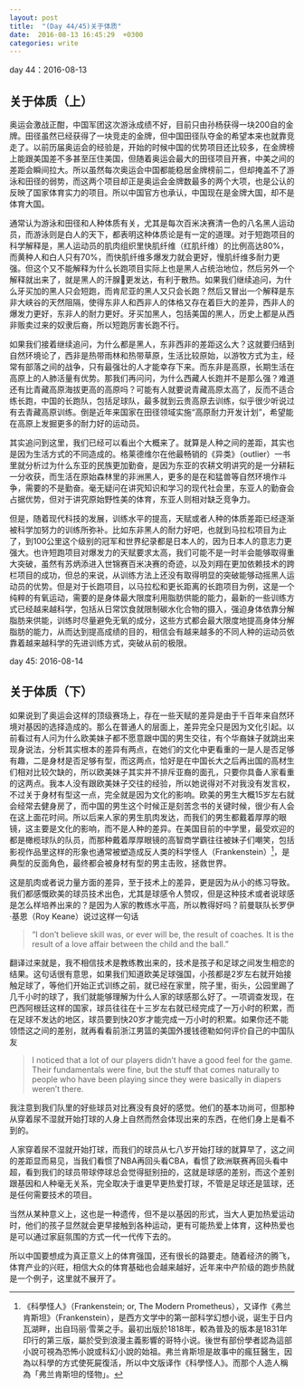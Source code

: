 ```yaml
---
layout: post
title:  "(Day 44/45)关于体质"
date:  2016-08-13 16:45:29  +0300
categories: write
---
```


day 44：2016-08-13

关于体质（上）
-

奥运会激战正酣，中国军团这次游泳成绩不好，目前只由孙杨获得一块200自的金牌。田径虽然已经获得了一块竞走的金牌，但中国田径队夺金的希望本来也就靠竞走了。以前历届奥运会的经验是，开始的时候中国的优势项目还比较多，在金牌榜上能跟美国差不多甚至压住美国，但随着奥运会最大的田径项目开赛，中美之间的差距会瞬间拉大。所以虽然每次奥运会中国都能稳居金牌榜前二，但却掩盖不了游泳和田径的弱势，而这两个项目却正是奥运会金牌数最多的两个大项，也是公认的反映了国家体育实力的项目。所以中国官方也承认，中国现在是金牌大国，却不是体育大国。

通常认为游泳和田径和人种体质有关，尤其是每次百米决赛清一色的八名黑人运动员，而游泳则是白人的天下，都表明这种体质论是有一定的道理。对于短跑项目的科学解释是，黑人运动员的肌肉组织里快肌纤维（红肌纤维）的比例高达80%，而黄种人和白人只有70%，而快肌纤维多爆发力就会更好，慢肌纤维多耐力更强。但这个又不能解释为什么长跑项目实际上也是黑人占统治地位，然后另外一个解释就出来了，就是黑人的汗腺更发达，有利于散热。如果我们继续追问，为什么牙买加的黑人只会短跑，而肯尼亚的黑人又只会长跑？然后又冒出一个解释是东非大峡谷的天然阻隔，使得东非人和西非人的体格又存在着巨大的差异，西非人的爆发力更好，东非人的耐力更好。牙买加黑人，包括美国的黑人，历史上都是从西非贩卖过来的奴隶后裔，所以短跑厉害长跑不行。

如果我们接着继续追问，为什么都是黑人，东非西非的差距这么大？这就要归结到自然环境论了，西非是热带雨林和热带草原，生活比较原始，以游牧方式为主，经常有部落之间的战争，只有最强壮的人才能幸存下来。而东非是高原，长期生活在高原上的人肺活量有优势。那我们再问问，为什么西藏人长跑并不是那么强？难道还有比青藏高原海拔更高的高原吗？可能有人就要说青藏高原太高了，反而不适合练长跑，中国的长跑队，包括足球队，最多就到云贵高原去训练，似乎很少听说过有去青藏高原训练。倒是近年来国家在田径领域实施“高原耐力开发计划”，希望能在高原上发掘更多的耐力好的运动员。

其实追问到这里，我们已经可以看出个大概来了。就算是人种之间的差距，其实也是因为生活方式的不同造成的。格莱德维尔在他最畅销的《异类》（outlier）一书里就分析过为什么东亚的民族更加勤奋，是因为东亚的农耕文明讲究的是一分耕耘一分收获，而生活在原始森林里的非洲黑人，更多的是在和猛兽等自然环境作斗争，需要的不是勤奋。毫无疑问在讲究知识和学习的现代社会里，东亚人的勤奋会占据优势，但对于讲究原始野性美的体育，东亚人则相对缺乏竞争力。

但是，随着现代科技的发展，训练水平的提高，天赋或者人种的体质差距已经逐渐被科学加努力的训练所弥补。比如东非黑人的耐力好吧，也就到马拉松项目为止了，到100公里这个级别的冠军和世界纪录都是日本人的，因为日本人的意志力更强大。也许短跑项目对爆发力的天赋要求太高，我们可能不是一时半会能够取得重大突破，虽然有苏炳添进入世锦赛百米决赛的奇迹，以及刘翔在更加依赖技术的跨栏项目的成功，但总的来说，从训练方法上还没有取得明显的突破能够动摇黑人运动员的优势。但是对于长跑项目，以马拉松和更长距离的长跑项目为例，这是一个纯粹的有氧运动，需要的是身体最大限度利用脂肪供能的能力，最新的一些训练方式已经越来越科学，包括从日常饮食就限制碳水化合物的摄入，强迫身体依靠分解脂肪来供能，训练时尽量避免无氧的成分，这些方式都会最大限度地提高身体分解脂肪的能力，从而达到提高成绩的目的，相信会有越来越多的不同人种的运动员依靠着越来越科学的先进训练方式，突破从前的极限。

day 45: 2016-08-14

关于体质（下）
-

如果说到了奥运会这样的顶级赛场上，存在一些天赋的差异是由于千百年来自然环境对基因的选择造成的。那么在普通人的层面上，差异完全只是因为文化引起。以前看过有人问为什么欧美妹子都不愿意跟中国的男生交往，有个华裔妹子就跳出来现身说法，分析其实根本的差异有两点，在她们的文化中更看重的一是人是否足够有趣，二是身材是否足够有型，而这两点，恰好是在中国长大之后再出国的高材生们相对比较欠缺的，所以欧美妹子其实并不排斥亚裔的面孔，只要你具备人家看重的这两点。我本人没有跟欧美妹子交往的经验，所以她说得对不对我没有发言权，不过关于身材有型这一点，完全就是因为文化的影响。欧美的男生大概15岁左右就会经常去健身房了，而中国的男生这个时候正是刻苦念书的关键时候，很少有人会在这上面花时间。所以后来人家的男生肌肉发达，而我们的男生都戴着厚厚的眼镜，这主要是文化的影响，而不是人种的差异。在美国目前的中学里，最受欢迎的都是橄榄球队的队员，而那种戴着厚厚眼镜的高智商学霸往往被妹子们嘲笑，包括影视作品里这样的形象也通常被塑造成反人类的科学怪人（Frankenstein）[^1]，是典型的反面角色，最终都会被身材有型的男主击败，拯救世界。

这是肌肉或者说力量方面的差异，至于技术上的差异，更是因为从小的练习导致。我们都感慨欧美的球员技术出色，尤其是球感令人赞叹，但是这种技术或者说球感是怎么样培养出来的？是因为人家的教练水平高，所以教得好吗？前曼联队长罗伊·基恩（Roy Keane）说过这样一句话

>“I don’t believe skill was, or ever will be, the result of coaches. It is the result of a love affair between the child and the ball.”

翻译过来就是，我不相信技术是教练教出来的，技术是孩子和足球之间发生相恋的结果。这句话很有意思，如果我们知道欧美足球强国，小孩都是2岁左右就开始接触足球了，等他们开始正式训练之前，就已经在家里，院子里，街头，公园里踢了几千小时的球了，我们就能够理解为什么人家的球感那么好了。一项调查发现，在巴西阿根廷这样的国家，球员往往在十三岁左右就已经完成了一万小时的积累，而在足球不发达的地区，球员要到快20岁才能完成一万小时的积累。如果你还不能领悟这之间的差别，就再看看前浙江男篮的美国外援钱德勒如何评价自己的中国队友

>I noticed that a lot of our players didn’t have a good feel for the game. Their fundamentals were fine, but the stuff that comes naturally to people who have been playing since they were basically in diapers weren’t there.
>
我注意到我们队里的好些球员对比赛没有良好的感觉。他们的基本功尚可，但那种从穿着尿不湿就开始打球的人身上自然而然会体现出来的东西，在他们身上是看不到的。

人家穿着尿不湿就开始打球，而我们的球员从七八岁开始打球的就算早了，这之间的差距显而易见，当我们看惯了NBA再回头看CBA，看惯了欧洲联赛再回头看中超，看到我们的球员带球停球总会觉得挺别扭的，这就是球感的差别，而这个差别跟基因和人种毫无关系，完全取决于谁更早更热爱打球，不管是足球还是篮球，还是任何需要技术的项目。

当然从某种意义上，这也是一种遗传，但不是以基因的形式，当大人更加热爱运动时，他们的孩子显然就会更早接触到各种运动，更有可能热爱上体育，这种热爱也是可以通过家庭氛围的方式一代一代传下去的。

所以中国要想成为真正意义上的体育强国，还有很长的路要走。随着经济的腾飞，体育产业的兴旺，相信大众的体育基础也会越来越好，近年来中产阶级的跑步热就是一个例子，这里就不展开了。

[^1]: 《科學怪人》（Frankenstein; or, The Modern Prometheus），又译作《弗兰肯斯坦》（Frankenstein），是西方文学中的第一部科学幻想小说，诞生于日内瓦湖畔，出自玛丽·雪莱之手。最初出版於1818年，較為普及的版本是1831年印行的第三版，屬於受到浪漫主義影響的哥特小说。後世有部份學者認為這部小說可視為恐怖小說或科幻小說的始祖。弗兰肯斯坦是故事中的瘋狂醫生，因為以科學的方式使死屍復活，所以中文版译作《科學怪人》。而那个人造人稱為「弗兰肯斯坦的怪物」。

<!--end-->
